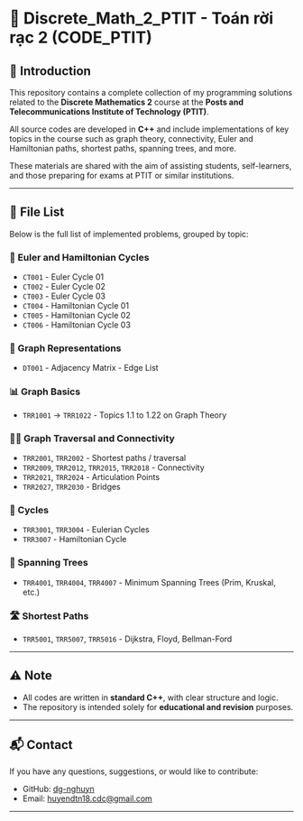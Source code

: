 # 📘 Discrete_Math_2_PTIT - Toán rời rạc 2 (CODE_PTIT)

## 🧾 Introduction

This repository contains a complete collection of my programming solutions related to the **Discrete Mathematics 2** course at the **Posts and Telecommunications Institute of Technology (PTIT)**.

All source codes are developed in **C++** and include implementations of key topics in the course such as graph theory, connectivity, Euler and Hamiltonian paths, shortest paths, spanning trees, and more.

These materials are shared with the aim of assisting students, self-learners, and those preparing for exams at PTIT or similar institutions.

---

## 📂 File List

Below is the full list of implemented problems, grouped by topic:

### 🔁 Euler and Hamiltonian Cycles
- `CT001` - Euler Cycle 01  
- `CT002` - Euler Cycle 02  
- `CT003` - Euler Cycle 03  
- `CT004` - Hamiltonian Cycle 01  
- `CT005` - Hamiltonian Cycle 02  
- `CT006` - Hamiltonian Cycle 03  

### 🔗 Graph Representations
- `DT001` - Adjacency Matrix - Edge List

### 📊 Graph Basics
- `TRR1001` → `TRR1022` - Topics 1.1 to 1.22 on Graph Theory

### 🚶‍♂️ Graph Traversal and Connectivity
- `TRR2001`, `TRR2002` - Shortest paths / traversal  
- `TRR2009`, `TRR2012`, `TRR2015`, `TRR2018` - Connectivity  
- `TRR2021`, `TRR2024` - Articulation Points  
- `TRR2027`, `TRR2030` - Bridges

### 🔁 Cycles
- `TRR3001`, `TRR3004` - Eulerian Cycles  
- `TRR3007` - Hamiltonian Cycle

### 🌲 Spanning Trees
- `TRR4001`, `TRR4004`, `TRR4007` - Minimum Spanning Trees (Prim, Kruskal, etc.)

### 🛣️ Shortest Paths
- `TRR5001`, `TRR5007`, `TRR5016` - Dijkstra, Floyd, Bellman-Ford

---

## ⚠️ Note

- All codes are written in **standard C++**, with clear structure and logic.
- The repository is intended solely for **educational and revision** purposes.

---

## 📬 Contact

If you have any questions, suggestions, or would like to contribute:

- GitHub: [dg-nghuyn](https://github.com/dg-nghuyn)
- Email: huyendtn18.cdc@gmail.com

---

